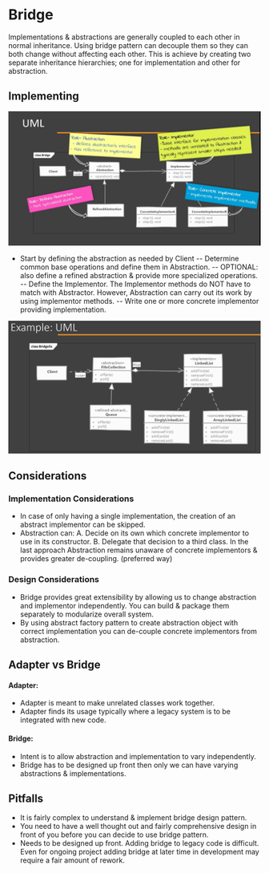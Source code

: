 # Bridge

Implementations & abstractions are generally coupled to each other in normal inheritance. Using bridge pattern can decouple them so they can both change without affecting each other.
This is achieve by creating two separate inheritance hierarchies; one for implementation and other for abstraction.

## Implementing

![bridgeUml](./bridge-01.png)


- Start by defining the abstraction as needed by Client
    -- Determine common base operations and define them in Abstraction.
    -- OPTIONAL: also define a refined abstraction & provide more specialized operations.
    -- Define the Implementor. The Implementor methods do NOT have to match with Abstractor. However, Abstraction can carry out its work by using implementor methods.
    -- Write one or more concrete implementor providing implementation.

![bridgeExampleUml](./bridge-02.png)

## Considerations

### Implementation Considerations

- In case of only having a single implementation, the creation of an abstract implementor can be skipped.
- Abstraction can:
    A. Decide on its own which concrete implementor to use in its constructor.
    B. Delegate that decision to a third class. In the last approach Abstraction remains unaware of concrete implementors & provides greater de-coupling. (preferred way)

### Design Considerations

- Bridge provides great extensibility by allowing us to change abstraction and implementor independently. You can build & package them separately to modularize overall system.
- By using abstract factory pattern to create abstraction object with correct implementation you can de-couple concrete implementors from abstraction.

## Adapter vs Bridge 

#### Adapter:

- Adapter is meant to make unrelated classes work together.
- Adapter finds its usage typically where a legacy system is to be integrated with new code.

#### Bridge:

- Intent is to allow abstraction and implementation to vary independently.
- Bridge has to be designed up front then only we can have varying abstractions & implementations.

## Pitfalls

- It is fairly complex to understand & implement bridge design pattern.
- You need to have a well thought out and fairly comprehensive design in front of you before you can decide to use bridge pattern.
- Needs to be designed up front. Adding bridge to legacy code is difficult. Even for ongoing project adding bridge at later time in development may require a fair amount of rework.